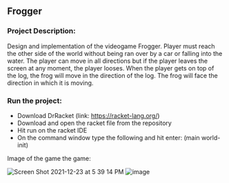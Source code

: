 ## Frogger

### Project Description:

Design and implementation of the videogame Frogger. Player must reach the other side of the world without being ran over by a car or falling into the water. The player can move in all directions but if the player leaves the screen at any moment, the player looses. When the player gets on top of the log, the frog will move in the direction of the log. The frog will face the direction in which it is moving.

### Run the project:
- Download DrRacket (link: https://racket-lang.org/)
- Download and open the racket file from the repository
- Hit run on the racket IDE
- On the command window type the following and hit enter: (main world-init)

Image of the game the game:

![Screen Shot 2021-12-23 at 5 39 14 PM](https://user-images.githubusercontent.com/89400862/147297828-ad099ce8-2eff-4f8b-9ebf-a8e40f18e720.png)
![image](https://user-images.githubusercontent.com/89400862/210665456-3972737d-ac8c-4bc1-8373-a433da9cc0b7.png)
